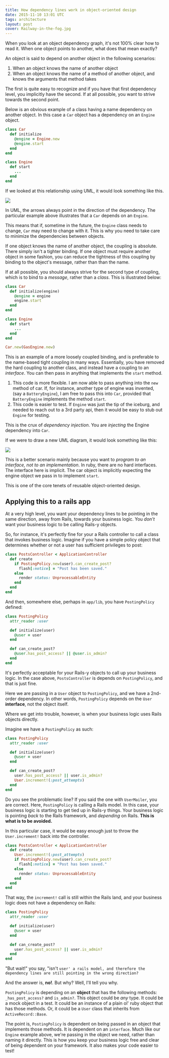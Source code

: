 ```yaml
---
title: How dependency lines work in object-oriented design
date: 2015-11-10 13:01 UTC
tags: architecture
layout: post
cover: Railway-in-the-fog.jpg
---
```


When you look at an object dependency graph, it's not 100% clear how to read it.  When one object points to another,
what does that mean exactly?

An object is said to depend on another object in the following scenarios:

1. When an object knows the name of another object
2. When an object knows the name of a method of another object, and knows the arguments that method takes

The first is quite easy to recognize and if you have that first dependency level, you implicitly have the second.  If at
all possible, you want to strive towards the second point.
<!--more-->

Below is an obvious example of a class having a name dependency on another object.  In this case a `Car` object has a
dependency on an `Engine` object.

```ruby
class Car
  def initialize
    @engine = Engine.new
    @engine.start
  end
end

class Engine
  def start
    ...
  end
end
```

If we looked at this relationship using UML, it would look something like this.

![](car_dependency-1.png)

In UML, the arrows always point in the direction of the dependency.  The particular example above illustrates that a
`Car` depends on an `Engine`.

This means that if, sometime in the future, the `Engine` class needs to change, `Car` may need to change with it.  This
is why you need to take care to minimize the dependencies between objects.

If one object knows the name of another object, the coupling is absolute.  There simply isn't a tighter binding.  If one
object must require another object in some fashion, you can reduce the tightness of this coupling by binding to the
object's message, rather than than the name.

If at all possible, you should always strive for the second type of coupling, which is to bind to a *message*, rather
than a *class*.  This is illustrated below:

```ruby
class Car
  def initialize(engine)
    @engine = engine
    engine.start
  end
end

class Engine
  def start
    ...
  end
end

Car.new(GasEngine.new)
```

This is an example of a more loosely coupled binding, and is preferable to the name-based tight coupling in many ways.
Essentially, you have removed the hard coupling to another class, and instead have a coupling to an *interface*.   You
can then pass in anything that implements the `start` method.

1.  This code is more flexible.  I am now able to pass anything into the `new` method of car.  If, for instance, another
type of engine was invented, (say a `BatteryEngine`), I am free to pass this into `Car`, provided that `BatteryEngine`
implements the method `start`.
2.  This code is easier to test.  If `Engine` was just the tip of the iceburg, and needed to reach out to a 3rd party
api, then it would be easy to stub out `Engine` for testing.

This is the crux of *dependency injection*.  You are *injecting* the Engine dependency into `Car`.

If we were to draw a new UML diagram, it would look something like this:

![](/car_dependency_2-1.png)

This is a better scenario mainly because you want to *program to an interface, not to an implementation*.   In ruby,
there are no hard interfaces.  The interface here is implicit.  The car object is implicitly expecting the engine object
we pass in to implement `start`.

This is one of the core tenets of reusable object-oriented design.

## Applying this to a rails app

At a very high level, you want your dependency lines to be pointing in the same direction, away from Rails, towards your
business logic.  You *don't* want your business logic to be calling Rails-y objects.

So, for instance, it's perfectly fine for your a Rails controller to call a class that invokes business logic.  Imagine
if you have a simple policy object that determines whether or not a user has sufficient privileges to post:

```ruby
class PostsController < ApplicationController
  def create
    if PostingPolicy.new(user).can_create_post?
      flash[:notice] = "Post has been saved."
    else
      render status: UnprocessableEntity
    end
  end
end
```

And then, somewhere else, perhaps in `app/lib`, you have `PostingPolicy` defined:

```ruby
class PostingPolicy
  attr_reader :user

  def initialize(user)
    @user = user
  end

  def can_create_post?
    @user.has_post_access? || @user.is_admin?
  end
end
```

It's perfectly acceptable for your Rails-y objects to call up your business logic.  In the case above, `PostsController`
is depends on `PostingPolicy`, and that is just fine.

Here we are passing in a `User` object to `PostingPolicy`, and we have a 2nd-order dependency.  In other words,
`PostingPolicy` depends on the `User` **interface**, not the object itself.

Where we get into trouble, however, is when your business logic uses Rails objects directly.

Imagine we have a `PostingPolicy` as such:

```ruby
class PostingPolicy
  attr_reader :user

  def initialize(user)
    @user = user
  end

  def can_create_post?
    user.has_post_access? || user.is_admin?
    User.increment!(:post_attempts)
  end
end
```

Do you see the problematic line?  If you said the one with `UserMailer`, you are correct.  Here, `PostingPolicy` is calling a Rails model.  In this case, your business logic is starting to get tied up in Rails-y
things.  Your business logic is pointing _back_ to the Rails framework, and _depending_ on Rails.  __This is what is to be avoided.__

In this particular case, it would be easy enough just to throw the `User.increment!` back into the controller.

```ruby
class PostsController < ApplicationController
  def create
    User.increment!(:post_attempts)
    if PostingPolicy.new(user).can_create_post?
      flash[:notice] = "Post has been saved."
    else
      render status: UnprocessableEntity
    end
  end
end
```

That way, the `increment!` call is still within the Rails land, and your business logic does not have a dependency on Rails:

```ruby
class PostingPolicy
  attr_reader :user

  def initialize(user)
    @user = user
  end

  def can_create_post?
    user.has_post_access? || user.is_admin?
  end
end
```

"But wait!" you say, "isn't `user' a rails model, and therefore the dependency lines are still pointing in the wrong direction?`

And the answer is, __no!__.  But why?  Well, I'll tell you why.

`PostingPolicy` is depending on an __object__ that has the following methods: `_has_post_access?` and `is_admin?`.  This object could be _any_ type.  It could be a mock object in a test.  It could be an instance of a plain ol' ruby object that has those methods.  Or, it could be a `User` class that inherits from `ActiveRecord::Base`.

The point is, `PostingPolicy` is dependent on being passed in an object that implements those methods.  It is dependent on an `interface`.  Much like our `Engine` example above, we're passing in the object we need, rather than naming it directly.  This is how you keep your business logic free and clear of being dependent on your framework.  It also makes your code easier to test!

